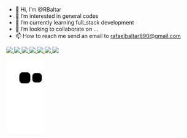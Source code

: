 - 👋 Hi, I’m @RBaltar
- 👀 I’m interested in general codes
- 🌱 I’m currently learning full_stack development
- 💞️ I’m looking to collaborate on ...
- 📫 How to reach me send an email to rafaelbaltar890@gmail.com

<div>
        <a href="https://github.com/RBaltar%22%3E
        <img src="https://github-readme-stats.vercel.app/api?username=RBaltar&show_icons=true&text_color=ffffff&bg_color=DEG,0C0032,1a0061,1a0061,0C0032&title_color=ffffff&border_color=0C0032&locale=pt-br&border_radius=15&include_all_commits=true&count_private=true&line_height=25&custom_title=Rafael%20Baltar%22%3E
        <img src="https://github-readme-stats.vercel.app/api/top-langs/?username=RBaltar&text_color=ffffff&bg_color=DEG,0C0032,1a0061,1a0061,0C0032&title_color=ffffff&border_color=0C0032&locale=pt-br&border_radius=15&card_width=495%22%3E
 
</div>
<div>
        <img  height=40 src="https://cdn.jsdelivr.net/gh/devicons/devicon/icons/css3/css3-original.svg" />
        <img  height=40 src="https://cdn.jsdelivr.net/gh/devicons/devicon/icons/html5/html5-original.svg" />
        <img height=40 src="https://cdn.jsdelivr.net/gh/devicons/devicon/icons/java/java-original.svg" />
        <img height=40 src="https://cdn.jsdelivr.net/gh/devicons/devicon/icons/javascript/javascript-original.svg" />
        <img height=40 src="https://cdn.jsdelivr.net/gh/devicons/devicon/icons/lua/lua-original.svg" />
        <img height=40 src="https://cdn.jsdelivr.net/gh/devicons/devicon/icons/nodejs/nodejs-original.svg" />
        <img height=40 src="https://cdn.jsdelivr.net/gh/devicons/devicon/icons/postgresql/postgresql-original.svg" />
        <img height=40 src="https://cdn.jsdelivr.net/gh/devicons/devicon/icons/react/react-original.svg" />


</div>

![Snake animation](https://github.com/RBaltar/RBaltar/blob/output/github-contribution-grid-snake.svg)

<!---
RBaltar/RBaltar is a ✨ special ✨ repository because its `README.md` (this file) appears on your GitHub profile.
You can click the Preview link to take a look at your changes.
--->
